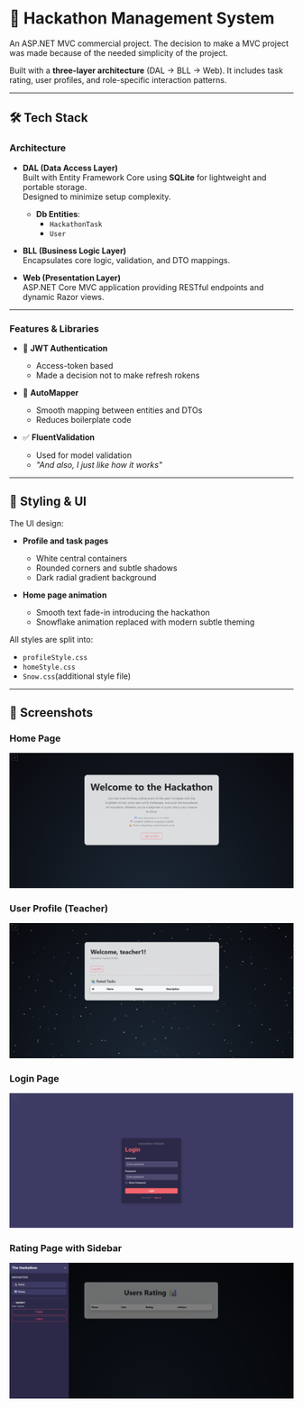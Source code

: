 # 🧠 Hackathon Management System

An ASP.NET MVC commercial project.
The decision to make a MVC project was made because of the needed simplicity of the project.

Built with a **three-layer architecture** (DAL → BLL → Web).
It includes task rating, user profiles, and role-specific interaction patterns.

---

## 🛠 Tech Stack

### Architecture

- **DAL (Data Access Layer)**  
  Built with Entity Framework Core using **SQLite** for lightweight and portable storage.  
  Designed to minimize setup complexity.  
  - **Db Entities**:
    - `HackathonTask`
    - `User`

- **BLL (Business Logic Layer)**  
  Encapsulates core logic, validation, and DTO mappings.

- **Web (Presentation Layer)**  
  ASP.NET Core MVC application providing RESTful endpoints and dynamic Razor views.

---

### Features & Libraries

- 🔐 **JWT Authentication**
  - Access-token based
  - Made a decision not to make refresh rokens

- 🔄 **AutoMapper**  
  - Smooth mapping between entities and DTOs  
  - Reduces boilerplate code

- ✅ **FluentValidation**  
  - Used for model validation  
  - _"And also, I just like how it works"_

---

## 🎨 Styling & UI

The UI design:

- **Profile and task pages**  
  - White central containers  
  - Rounded corners and subtle shadows  
  - Dark radial gradient background

- **Home page animation**  
  - Smooth text fade-in introducing the hackathon  
  - Snowflake animation replaced with modern subtle theming

All styles are split into:
- `profileStyle.css`
- `homeStyle.css`
- `Snow.css`(additional style file)
  
---

## 📸 Screenshots

### Home Page

![Task Details](assets/h1.png)

### User Profile (Teacher)

![Task Details](assets/h2.png)

### Login Page

![Task Details](assets/h3.png)

### Rating Page with Sidebar

![User Profile](assets/h4.png)
